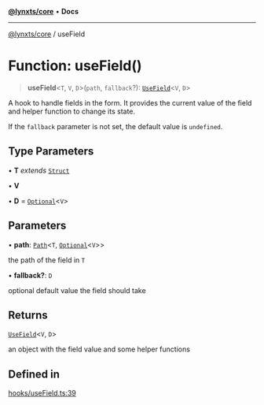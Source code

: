[**@lynxts/core**](../README.md) • **Docs**

***

[@lynxts/core](../README.md) / useField

# Function: useField()

> **useField**\<`T`, `V`, `D`\>(`path`, `fallback`?): [`UseField`](../interfaces/UseField.md)\<`V`, `D`\>

A hook to handle fields in the form. It provides the current value of the
field and helper function to change its state.

If the `fallback` parameter is not set, the default value is `undefined`.

## Type Parameters

• **T** *extends* [`Struct`](../type-aliases/Struct.md)

• **V**

• **D** = [`Optional`](../type-aliases/Optional.md)\<`V`\>

## Parameters

• **path**: [`Path`](../type-aliases/Path.md)\<`T`, [`Optional`](../type-aliases/Optional.md)\<`V`\>\>

the path of the field in `T`

• **fallback?**: `D`

optional default value the field should take

## Returns

[`UseField`](../interfaces/UseField.md)\<`V`, `D`\>

an object with the field value and some helper functions

## Defined in

[hooks/useField.ts:39](https://github.com/JoseLion/lynxts/blob/main/packages/core/src/lib/hooks/useField.ts#L39)
